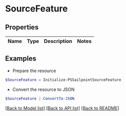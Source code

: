 # SourceFeature
## Properties

Name | Type | Description | Notes
------------ | ------------- | ------------- | -------------

## Examples

- Prepare the resource
```powershell
$SourceFeature = Initialize-PSSailpointSourceFeature 
```

- Convert the resource to JSON
```powershell
$SourceFeature | ConvertTo-JSON
```

[[Back to Model list]](../README.md#documentation-for-models) [[Back to API list]](../README.md#documentation-for-api-endpoints) [[Back to README]](../README.md)

